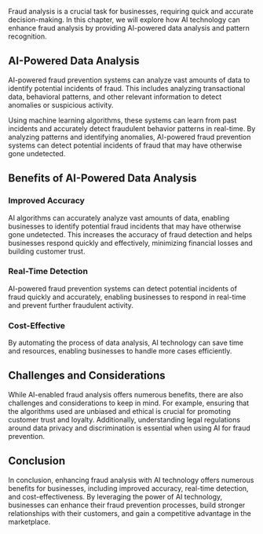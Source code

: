
Fraud analysis is a crucial task for businesses, requiring quick and accurate decision-making. In this chapter, we will explore how AI technology can enhance fraud analysis by providing AI-powered data analysis and pattern recognition.

AI-Powered Data Analysis
------------------------

AI-powered fraud prevention systems can analyze vast amounts of data to identify potential incidents of fraud. This includes analyzing transactional data, behavioral patterns, and other relevant information to detect anomalies or suspicious activity.

Using machine learning algorithms, these systems can learn from past incidents and accurately detect fraudulent behavior patterns in real-time. By analyzing patterns and identifying anomalies, AI-powered fraud prevention systems can detect potential incidents of fraud that may have otherwise gone undetected.

Benefits of AI-Powered Data Analysis
------------------------------------

### Improved Accuracy

AI algorithms can accurately analyze vast amounts of data, enabling businesses to identify potential fraud incidents that may have otherwise gone undetected. This increases the accuracy of fraud detection and helps businesses respond quickly and effectively, minimizing financial losses and building customer trust.

### Real-Time Detection

AI-powered fraud prevention systems can detect potential incidents of fraud quickly and accurately, enabling businesses to respond in real-time and prevent further fraudulent activity.

### Cost-Effective

By automating the process of data analysis, AI technology can save time and resources, enabling businesses to handle more cases efficiently.

Challenges and Considerations
-----------------------------

While AI-enabled fraud analysis offers numerous benefits, there are also challenges and considerations to keep in mind. For example, ensuring that the algorithms used are unbiased and ethical is crucial for promoting customer trust and loyalty. Additionally, understanding legal regulations around data privacy and discrimination is essential when using AI for fraud prevention.

Conclusion
----------

In conclusion, enhancing fraud analysis with AI technology offers numerous benefits for businesses, including improved accuracy, real-time detection, and cost-effectiveness. By leveraging the power of AI technology, businesses can enhance their fraud prevention processes, build stronger relationships with their customers, and gain a competitive advantage in the marketplace.
